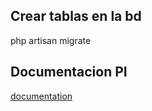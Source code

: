 ## Crear tablas en la bd
php artisan migrate

## Documentacion PI
[documentation](https://documenter.getpostman.com/view/12935250/2s8YRfLaXq) 